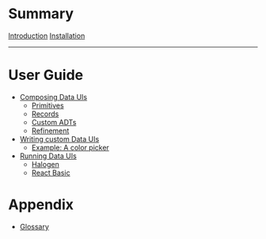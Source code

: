 # Summary


[Introduction](./generated/Introduction.md)
[Installation](./generated/Installation.md)

-----------

# User Guide

- [Composing Data UIs]()
  - [Primitives](./generated/ComposingDataUIs/Primitives.md)
  - [Records](./generated/ComposingDataUIs/Records.md)
  - [Custom ADTs]()
  - [Refinement]()
- [Writing custom Data UIs]()
  - [Example: A color picker]()
- [Running Data UIs]()
  - [Halogen]()
  - [React Basic]()

# Appendix

- [Glossary](./generated/Glossary.md)